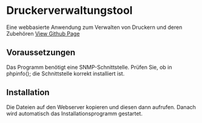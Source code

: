# Druckerverwaltungstool
Eine webbasierte Anwendung zum Verwalten von Druckern und deren Zubehören
<a href="implode.github.io/Druckerverwaltungstool"> View Github Page </a>

## Voraussetzungen

Das Programm benötigt eine SNMP-Schnittstelle. Prüfen Sie, ob in phpinfo(); die Schnittstelle korrekt installiert ist.

## Installation

Die Dateien auf den Webserver kopieren und diesen dann aufrufen. Danach wird automatisch das Installationsprogramm gestartet.
